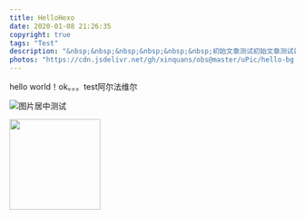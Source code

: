 ```yaml
---
title: HelloHexo
date: 2020-01-08 21:26:35
copyright: true
tags: "Test"
description: "&nbsp;&nbsp;&nbsp;&nbsp;&nbsp;&nbsp;初始文章测试初始文章测试初始文章测试初始文章测试初始文章测试初始文章测试初始文章测试初始文章测试初始文章测试初始文章测试初始文章测试初始文章测试初始文章测试初始文章测试初始文章测试初始文章测试初始文章测试初始文章测试初始文章测试初始文章测试初始文章测试初始文章测试初始文章测试"
photos: "https://cdn.jsdelivr.net/gh/xinquans/obs@master/uPic/hello-bg.png"
---
```

hello world！ok。。。test阿尔法维尔

![图片居中测试](https://cdn.jsdelivr.net/gh/xinquans/obs@master/img/header.jpg)

  <img width=160px height=160px src="https://cdn.jsdelivr.net/gh/xinquans/obs@master/img/header.jpg" >

